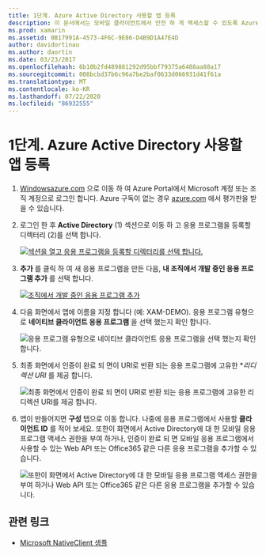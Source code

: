 ```yaml
---
title: 1단계. Azure Active Directory 사용할 앱 등록
description: 이 문서에서는 모바일 클라이언트에서 안전 하 게 액세스할 수 있도록 Azure Active Directory에 Azure 응용 프로그램을 등록 하는 방법에 대해 설명 합니다.
ms.prod: xamarin
ms.assetid: 0B17991A-4573-4F6C-9E86-D4B9D1A47E4D
author: davidortinau
ms.author: daortin
ms.date: 03/23/2017
ms.openlocfilehash: 6b10b2fd489881292d95bbf79375a6488aa88a17
ms.sourcegitcommit: 008bcbd37b6c96a7be2baf0633d066931d41f61a
ms.translationtype: MT
ms.contentlocale: ko-KR
ms.lasthandoff: 07/22/2020
ms.locfileid: "86932555"
---
```

# <a name="step-1-register-an-app-to-use-azure-active-directory"></a>1단계. Azure Active Directory 사용할 앱 등록

1. [Windowsazure.com](https://manage.windowsazure.com) 으로 이동 하 여 Azure Portal에서 Microsoft 계정 또는 조직 계정으로 로그인 합니다. Azure 구독이 없는 경우 [azure.com](https://www.azure.com) 에서 평가판을 받을 수 있습니다.

2. 로그인 한 후 **Active Directory** (1) 섹션으로 이동 하 고 응용 프로그램을 등록할 디렉터리 (2)를 선택 합니다.

   [![섹션을 열고 응용 프로그램을 등록할 디렉터리를 선택 합니다.](register-images/01.-active-directory-in-azure-portal-sml.jpg)](register-images/01.-active-directory-in-azure-portal.jpg#lightbox)

3. **추가** 를 클릭 하 여 새 응용 프로그램을 만든 다음, **내 조직에서 개발 중인 응용 프로그램 추가** 를 선택 합니다.

   [![조직에서 개발 중인 응용 프로그램 추가](register-images/02.-add-new-application-sml.jpg)](register-images/02.-add-new-application.jpg#lightbox)

4. 다음 화면에서 앱에 이름을 지정 합니다 (예: XAM-DEMO).
   응용 프로그램 유형으로 **네이티브 클라이언트 응용 프로그램** 을 선택 했는지 확인 합니다.

   ![응용 프로그램 유형으로 네이티브 클라이언트 응용 프로그램을 선택 했는지 확인 합니다.](register-images/03.-app-name.jpg)

5. 최종 화면에서 인증이 완료 되 면이 URI로 반환 되는 응용 프로그램에 고유한 **리디렉션 URI* 를 제공 합니다.

   ![최종 화면에서 인증이 완료 되 면이 URI로 반환 되는 응용 프로그램에 고유한 리디렉션 URI를 제공 합니다.](register-images/04.-app-redirect.jpg)

6. 앱이 만들어지면 **구성** 탭으로 이동 합니다. 나중에 응용 프로그램에서 사용할 **클라이언트 ID** 를 적어 보세요. 또한이 화면에서 Active Directory에 대 한 모바일 응용 프로그램 액세스 권한을 부여 하거나, 인증이 완료 되 면 모바일 응용 프로그램에서 사용할 수 있는 Web API 또는 Office365 같은 다른 응용 프로그램을 추가할 수 있습니다.

   ![또한이 화면에서 Active Directory에 대 한 모바일 응용 프로그램 액세스 권한을 부여 하거나 Web API 또는 Office365 같은 다른 응용 프로그램을 추가할 수 있습니다.](register-images/05.-configure.jpg)

## <a name="related-links"></a>관련 링크

- [Microsoft NativeClient 샘플](https://github.com/AzureADSamples/NativeClient-MultiTarget-DotNet)
